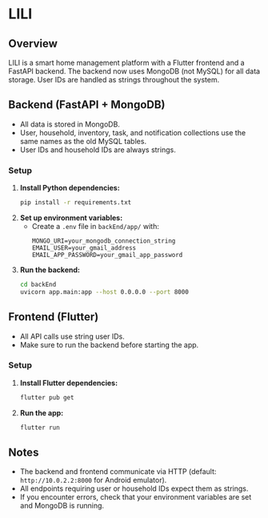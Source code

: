 # LILI

## Overview
LILI is a smart home management platform with a Flutter frontend and a FastAPI backend. The backend now uses MongoDB (not MySQL) for all data storage. User IDs are handled as strings throughout the system.

## Backend (FastAPI + MongoDB)
- All data is stored in MongoDB.
- User, household, inventory, task, and notification collections use the same names as the old MySQL tables.
- User IDs and household IDs are always strings.

### Setup
1. **Install Python dependencies:**
   ```bash
   pip install -r requirements.txt
   ```
2. **Set up environment variables:**
   - Create a `.env` file in `backEnd/app/` with:
     ```env
     MONGO_URI=your_mongodb_connection_string
     EMAIL_USER=your_gmail_address
     EMAIL_APP_PASSWORD=your_gmail_app_password
     ```
3. **Run the backend:**
   ```bash
   cd backEnd
   uvicorn app.main:app --host 0.0.0.0 --port 8000
   ```

## Frontend (Flutter)
- All API calls use string user IDs.
- Make sure to run the backend before starting the app.

### Setup
1. **Install Flutter dependencies:**
   ```bash
   flutter pub get
   ```
2. **Run the app:**
   ```bash
   flutter run
   ```

## Notes
- The backend and frontend communicate via HTTP (default: `http://10.0.2.2:8000` for Android emulator).
- All endpoints requiring user or household IDs expect them as strings.
- If you encounter errors, check that your environment variables are set and MongoDB is running.